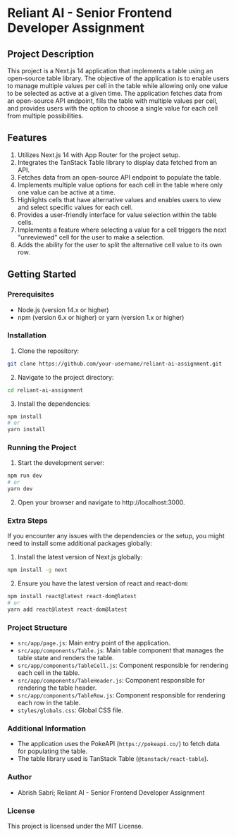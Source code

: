 # Reliant AI - Senior Frontend Developer Assignment

## Project Description

This project is a Next.js 14 application that implements a table using an open-source table library. The objective of the application is to enable users to manage multiple values per cell in the table while allowing only one value to be selected as active at a given time. The application fetches data from an open-source API endpoint, fills the table with multiple values per cell, and provides users with the option to choose a single value for each cell from multiple possibilities.

## Features

1. Utilizes Next.js 14 with App Router for the project setup.
2. Integrates the TanStack Table library to display data fetched from an API.
3. Fetches data from an open-source API endpoint to populate the table.
4. Implements multiple value options for each cell in the table where only one value can be active at a time.
5. Highlights cells that have alternative values and enables users to view and select specific values for each cell.
6. Provides a user-friendly interface for value selection within the table cells.
7. Implements a feature where selecting a value for a cell triggers the next "unreviewed" cell for the user to make a selection.
8. Adds the ability for the user to split the alternative cell value to its own row.

## Getting Started

### Prerequisites

- Node.js (version 14.x or higher)
- npm (version 6.x or higher) or yarn (version 1.x or higher)

### Installation

1. Clone the repository:

```bash
git clone https://github.com/your-username/reliant-ai-assignment.git
```

2. Navigate to the project directory:

```bash
cd reliant-ai-assignment
```

3. Install the dependencies:

```bash
npm install
# or
yarn install
```

### Running the Project

1. Start the development server:

```bash
npm run dev
# or
yarn dev
```

2. Open your browser and navigate to http://localhost:3000.

### Extra Steps

If you encounter any issues with the dependencies or the setup, you might need to install some additional packages globally:

1. Install the latest version of Next.js globally:

```bash
npm install -g next
```

2. Ensure you have the latest version of react and react-dom:

```bash
npm install react@latest react-dom@latest
# or
yarn add react@latest react-dom@latest
```

### Project Structure

- `src/app/page.js`: Main entry point of the application.
- `src/app/components/Table.js`: Main table component that manages the table state and renders the table.
- `src/app/components/TableCell.js`: Component responsible for rendering each cell in the table.
- `src/app/components/TableHeader.js`: Component responsible for rendering the table header.
- `src/app/components/TableRow.js`: Component responsible for rendering each row in the table.
- `styles/globals.css`: Global CSS file.

### Additional Information

- The application uses the PokeAPI (`https://pokeapi.co/`) to fetch data for populating the table.
- The table library used is TanStack Table (`@tanstack/react-table`).

### Author

- Abrish Sabri; Reliant AI - Senior Frontend Developer Assignment

### License

This project is licensed under the MIT License.